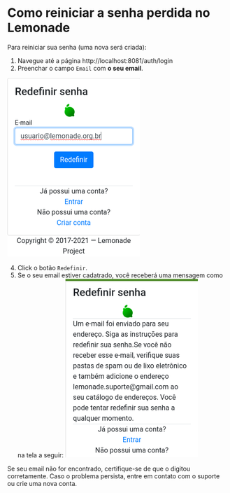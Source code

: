 
<script setup>
import ScriptInfo from "../../components/ScriptInfo.vue";
</script>
# Como reiniciar a senha perdida no Lemonade

Para reiniciar sua senha (uma nova será criada):

1. Navegue até a página http://localhost:8081/auth/login
2. Preenchar o campo <code>Email</code> com __o seu email__.

![Tela de recuperação de senha](../../cypress/screenshots/tutorials/reset-password.png)

4. Click o botão <code>Redefinir</code>.
5. Se o seu email estiver cadatrado, você receberá uma mensagem como na tela a seguir: 
![Resultado recuperação de senha](../../cypress/screenshots/tutorials/reset-password-result.png)

Se seu email não for encontrado, certifique-se de que o digitou corretamente. 
Caso o problema persista, entre em contato com o suporte ou crie uma nova conta.

<script-info spec="tutorial_reset_password.cy.js"/>

